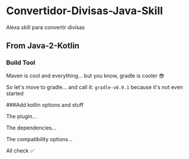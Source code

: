 # Convertidor-Divisas-Java-Skill
Alexa skill para convertir divisas

## From Java-2-Kotlin

### Build Tool

Maven is cool and everything… but you know, gradle is cooler :sunglasses:

So let's move to gradle… and call it: `gradle-v0.0.1` because it's not even started

###Add kotlin options and stuff

The plugin…

The dependencies…

The compatibility options…

All check :white_check_mark:



